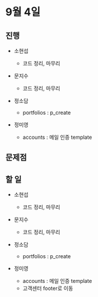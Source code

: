 # 9월 4일

## 진행

- 소현섭
    - 코드 정리, 마무리

- 문지수
    - 코드 정리, 마무리

- 정소담
    - portfolios : p_create

- 정미영
    - accounts : 메일 인증 template

## 문제점


## 할 일

- 소현섭
    - 코드 정리, 마무리

- 문지수
    - 코드 정리, 마무리

- 정소담
    - portfolios : p_create

- 정미영
    - accounts : 메일 인증 template
    - 고객센터 footer로 이동